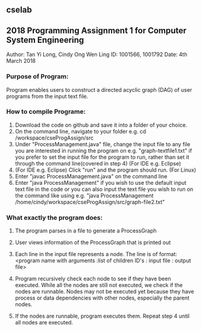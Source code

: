 ## cselab
## 2018 Programming Assignment 1 for Computer System Engineering
Author: Tan Yi Long, Cindy Ong Wen Ling
ID: 1001566, 1001792
Date: 4th March 2018

### Purpose of Program:
Program enables users to construct a directed acyclic graph (DAG) of user programs from the input text file.

### How to compile Programe:
1. Download the code on github and save it into a folder of your choice.
2. On the command line, navigate to your folder e.g. cd /workspace/cseProgAssign/src
3. Under "ProcessManagement.java" file, change the input file to any file you are interested in running the program on e.g. "graph-textfile1.txt" if you prefer to set the input file for the program to run, rather than set it through the command line(covered in step 4)
(For IDE e.g. Eclipse)
4. (For IDE e.g. Eclipse) Click "run" and the program should run.
(For Linux)
5. Enter "javac ProcessManagement.java" on the command line  
6. Enter "java ProcessManagement" if you wish to use the default input text file in the code or you can also input the text file you wish to run on the command like using e.g. "java ProcessManagement /home/cindy/workspace/cseProgAssign/src/graph-file2.txt" 

### What exactly the program does:
1) The program parses in a file to generate a ProcessGraph

2) User views information of the ProcessGraph that is printed out

3) Each line in the input file represents a node. The line is of format:
<program name with arguments :list of children ID's : input file : output file>

4) Program recursively check each node to see if they have been executed. While all the
nodes are still not executed, we check if the nodes are runnable. Nodes may not be executed yet because they have process or data dependencies with other nodes, especially the parent nodes.

5) If the nodes are runnable, program executes them. 
Repeat step 4 until all nodes are executed.
